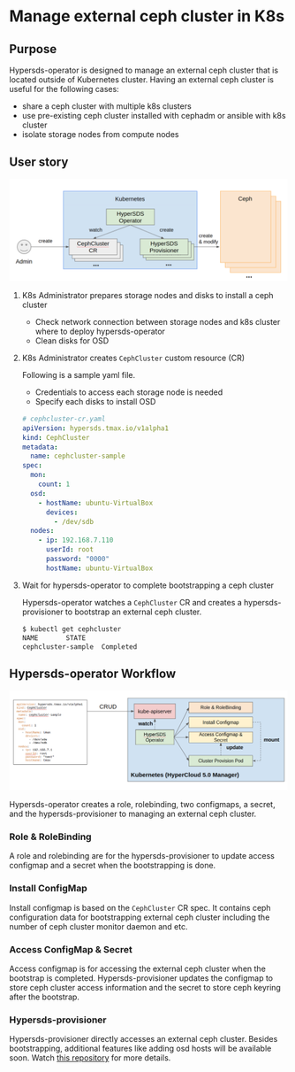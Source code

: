 # Manage external ceph cluster in K8s

## Purpose

Hypersds-operator is designed to manage an external ceph cluster that is located outside of Kubernetes cluster. Having an external ceph cluster is useful for the following cases:
- share a ceph cluster with multiple k8s clusters
- use pre-existing ceph cluster installed with cephadm or ansible with k8s cluster
- isolate storage nodes from compute nodes

## User story

![hypersds-operator project overall diagram](../assets/overall.png)

1. K8s Administrator prepares storage nodes and disks to install a ceph cluster

    - Check network connection between storage nodes and k8s cluster where to deploy hypersds-operator
    - Clean disks for OSD

2. K8s Administrator creates `CephCluster` custom resource (CR)

    Following is a sample yaml file.

    - Credentials to access each storage node is needed
    - Specify each disks to install OSD

    ``` yaml
    # cephcluster-cr.yaml
    apiVersion: hypersds.tmax.io/v1alpha1
    kind: CephCluster
    metadata:
      name: cephcluster-sample
    spec:
      mon:
        count: 1
      osd:
        - hostName: ubuntu-VirtualBox
          devices:
            - /dev/sdb
      nodes:
        - ip: 192.168.7.110
          userId: root
          password: "0000"
          hostName: ubuntu-VirtualBox
    ```

3. Wait for hypersds-operator to complete bootstrapping a ceph cluster

    Hypersds-operator watches a `CephCluster` CR and creates a hypersds-provisioner to bootstrap an external ceph cluster.

    ``` shell
    $ kubectl get cephcluster
    NAME       STATE
    cephcluster-sample  Completed
    ```

## Hypersds-operator Workflow

![hypersds-operator workflow](../assets/workflow.png)

Hypersds-operator creates a role, rolebinding, two configmaps, a secret, and the hypersds-provisioner to managing an external ceph cluster.

### Role & RoleBinding

A role and rolebinding are for the hypersds-provisioner to update access configmap and a secret when the bootstrapping is done.

### Install ConfigMap

Install configmap is based on the `CephCluster` CR spec. It contains ceph configuration data for bootstrapping external ceph cluster including the number of ceph cluster monitor daemon and etc. 

### Access ConfigMap & Secret

Access configmap is for accessing the external ceph cluster when the bootstrap is completed. Hypersds-provisioner updates the configmap to store ceph cluster access information and the secret to store ceph keyring after the bootstrap.

### Hypersds-provisioner

Hypersds-provisioner directly accesses an external ceph cluster. Besides bootstrapping, additional features like adding osd hosts will be available soon. Watch [this repository](https://github.com/tmax-cloud/hypersds-provisioner) for more details.

